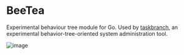 # BeeTea

Experimental behaviour tree module for Go. Used by [taskbranch](https://github.com/mips171/taskbranch), an experimental behavior-tree-oriented system administration tool.


![image](https://github.com/mips171/beetea/assets/18670565/67b53178-6d5c-4b8d-99af-9bd55c6bf168)
